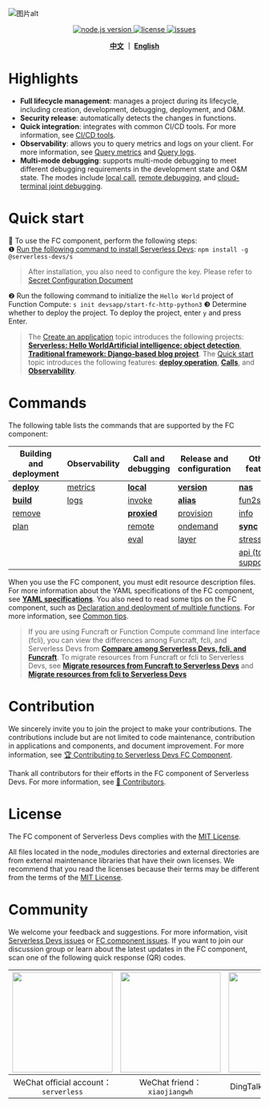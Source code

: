 ![图片alt](https://serverless-article-picture.oss-cn-hangzhou.aliyuncs.com/1635756716877_20211101085157044368.png)
<p align="center">
  <a href="https://nodejs.org/en/">
    <img src="https://img.shields.io/badge/node-%3E%3D%2010.8.0-brightgreen" alt="node.js version">
  </a>
  <a href="https://github.com/devsapp/fc/blob/master/LICENSE">
    <img src="https://img.shields.io/badge/License-MIT-green" alt="license">
  </a>
  <a href="https://github.com/devsapp/fc/issues">
    <img src="https://img.shields.io/github/issues/devsapp/fc" alt="issues">
  </a>
  </a>
</p>


<p align="center">
  <span><b><a href="./README.md">中文</a> ｜ <a href="./README_en.md">English</a></b></span><br>
</p>


# Highlights

- **Full lifecycle management**: manages a project during its lifecycle, including creation, development, debugging, deployment, and O&M.
- **Security release**: automatically detects the changes in functions.
- **Quick integration**: integrates with common CI/CD tools. For more information, see [CI/CD tools](https://github.com/Serverless-Devs/Serverless-Devs/blob/master/docs/en/cicd.md).
- **Observability**: allows you to query metrics and logs on your client. For more information, see [Query metrics](en/command/metrics.md) and [Query logs](en/command/logs.md).
- **Multi-mode debugging**: supports multi-mode debugging to meet different debugging requirements in the development state and O&M state. The modes include [local call](en/command/local.md), [remote debugging](en/command/invoke.md), and [cloud-terminal joint debugging](en/command/proxied.md).
# Quick start

🙋 To use the FC component, perform the following steps:    
❶ [Run the following command to install Serverless Devs](https://github.com/Serverless-Devs/Serverless-Devs/blob/master/docs/en/install.md): `npm install -g @serverless-devs/s`  
> After installation, you also need to configure the key. Please refer to [Secret Configuration Document](./en/config.md)

❷ Run the following command to initialize the `Hello World` project of Function Compute: `s init devsapp/start-fc-http-python3` 
❸ Determine whether to deploy the project. To deploy the project, enter `y` and press Enter.     

> The [Create an application](en/quick_start_application.md) topic introduces the following projects: [**Serverless: Hello World**](en/quick_start_application.md#serverlesshello-world)[**Artificial intelligence: object detection**](en/quick_start_application.md#AITarget-Detection), [**Traditional framework: Django-based blog project**](en/quick_start_application.md#Traditional-framework-based-on-django-blog-project). The [Quick start](en/quick_start_function.md) topic introduces the following features: [**deploy operation**](en/quick_start_function.md#deploy-operation), [**Calls**](en/quick_start_function.md#Invoke), and [**Observability**](en/quick_start_function.md#Observability). 
 
# Commands

The following table lists the commands that are supported by the FC component:



| Building and deployment            | Observability                    | Call and debugging                   | Release and configuration            | Other feature                                |
| ---------------------------------- | -------------------------------- | ------------------------------------ | ------------------------------------ | -------------------------------------------- |
| [**deploy**](en/command/deploy.md) | [metrics](en/command/metrics.md) | [**local**](en/command/local.md)     | [**version**](en/command/version.md) | [**nas**](en/command/nas.md)                 |
| [**build**](en/command/build.md)   | [logs](en/command/logs.md)       | [invoke](en/command/invoke.md)       | [**alias**](en/command/alias.md)     | [fun2s](en/command/fun2s.md)                 |
| [remove](en/command/remove.md)     |                                  | [**proxied**](en/command/proxied.md) | [provision](en/command/provision.md) | [info](en/command/info.md)                   |
| [plan](en/command/plan.md)         |                                  | [remote](en/command/remote.md)       | [ondemand](en/command/ondemand.md)   | [**sync**](en/command/sync.md)               |
|                                    |                                  | [eval](en/command/eval.md)           | [layer](en/command/layer.md)         | [stress](en/command/stress.md)               |
|                                    |                                  |                                      |                                      | [api   (to be supported)](en/command/api.md) |


When you use the FC component, you must edit resource description files. For more information about the YAML specifications of the FC component, see [**YAML specifications**](en/yaml.md). You also need to read some tips on the FC component, such as [Declaration and deployment of multiple functions](en/tips.md#Declaration-and-deployment-of-multiple-functions). For more information, see [Common tips](en/tips.md).

> If you are using Funcraft or Function Compute command line interface (fcli), you can view the differences among Funcraft, fcli, and Serverless Devs from [**Compare among Serverless Devs, fcli, and Funcraft**](en/vs_fun_fcli.md). To migrate resources from Funcraft or fcli to Serverless Devs, see [**Migrate resources from Funcraft to Serverless Devs**](en/vs_fun_fcli.mdMigrate-resources-from-Funcraft-to-Serverless-Dev) and [**Migrate resources from fcli to Serverless Devs**](en/vs_fun_fcli.mdMigrate-resources-from-fcli-to-Serverless-Devs) 

# Contribution

We sincerely invite you to join the project to make your contributions. The contributions include but are not limited to code maintenance, contribution in applications and components, and document improvement. For more information, see [🏆 Contributing to Serverless Devs FC Component](CONTRIBUTING.md). 

Thank all contributors for their efforts in the FC component of Serverless Devs. For more information, see [👬 Contributors](https://github.com/devsapp/fc/graphs/contributors). 

# License

The FC component of Serverless Devs complies with the [MIT License](LICENSE). 

All files located in the node_modules directories and external directories are from external maintenance libraries that have their own licenses. We recommend that you read the licenses because their terms may be different from the terms of the [MIT License](LICENSE). 

# Community

We welcome your feedback and suggestions. For more information, visit [Serverless Devs issues](https://github.com/serverless-devs/serverless-devs/issues) or [FC component issues](https://github.com/devsapp/fc/issues). If you want to join our discussion group or learn about the latest updates in the FC component, scan one of the following quick response (QR) codes.

<p align="center">

| <img src="https://serverless-article-picture.oss-cn-hangzhou.aliyuncs.com/1635407298906_20211028074819117230.png" width="200px" > | <img src="https://serverless-article-picture.oss-cn-hangzhou.aliyuncs.com/1635407044136_20211028074404326599.png" width="200px" > | <img src="https://serverless-article-picture.oss-cn-hangzhou.aliyuncs.com/1635407252200_20211028074732517533.png" width="200px" > |
| ------------------------------------------------------------ | ------------------------------------------------------------ | ------------------------------------------------------------ |
| <center>WeChat official account：`serverless`</center>       | <center>WeChat friend：`xiaojiangwh`</center>                | <center>DingTalk Froup：`33947367`</center>                  |

</p>
